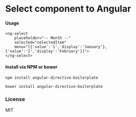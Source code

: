 # Select component to Angular


#### Usage

```
<ng-select
    placeholder="-- Month --"
    selected="selectedItem"
    menu="[{'value':'1','display':'January'},{'value':'2','display':'February'}]">
</ng-select>
```
#### Install via NPM or bower

```shell
npm install angular-directive-boilerplate
```
```shell
bower install angular-directive-boilerplate
```

### License
MIT
